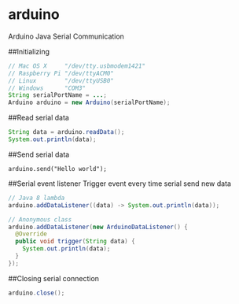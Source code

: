 # arduino
Arduino Java Serial Communication

##Initializing
```Java
// Mac OS X     "/dev/tty.usbmodem1421"
// Raspberry Pi "/dev/ttyACM0"
// Linux        "/dev/ttyUSB0"
// Windows      "COM3"
String serialPortName = ...;
Arduino arduino = new Arduino(serialPortName);
```

##Read serial data
```Java
String data = arduino.readData();
System.out.println(data);
```

##Send serial data
```
arduino.send("Hello world");
```

##Serial event listener
Trigger event every time serial send new data
```Java
// Java 8 lambda
arduino.addDataListener((data) -> System.out.println(data));

// Anonymous class
arduino.addDataListener(new ArduinoDataListener() {
  @Override
  public void trigger(String data) {
    System.out.println(data);
  }
});
```

##Closing serial connection
```Java
arduino.close();
```
